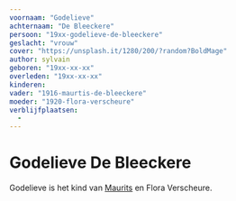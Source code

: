 ```yaml
---
voornaam: "Godelieve"
achternaam: "De Bleeckere"
persoon: "19xx-godelieve-de-bleeckere"
geslacht: "vrouw"
cover: "https://unsplash.it/1280/200/?random?BoldMage"
author: sylvain
geboren: "19xx-xx-xx"
overleden: "19xx-xx-xx"
kinderen:
vader: "1916-maurtis-de-bleeckere"
moeder: "1920-flora-verscheure"   
verblijfplaatsen:
  -
---
```

# Godelieve De Bleeckere
Godelieve is het kind van [Maurits](1916-maurits-de-bleeckere) en Flora Verscheure.







